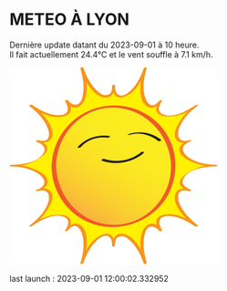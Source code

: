 # METEO À LYON

Dernière update datant du 2023-09-01 à 10 heure.  
Il fait actuellement 24.4°C et le vent souffle à 7.1 km/h.      

![](./.github/sun.png)

last launch : 2023-09-01 12:00:02.332952
